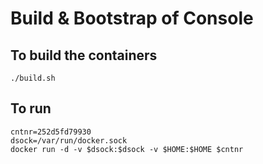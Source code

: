 # Build & Bootstrap of Console

## To build the containers

```./build.sh```

## To run

```
cntnr=252d5fd79930
dsock=/var/run/docker.sock
docker run -d -v $dsock:$dsock -v $HOME:$HOME $cntnr
```
